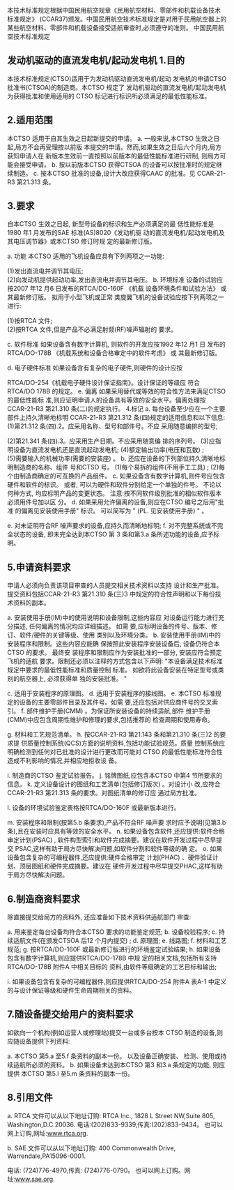 本技术标准规定根据中国民用航空规章《民用航空材料、零部件和机载设备技术
标准规定》
(CCAR37)颁发。中国民用航空技术标准规定是对用于民用航空器上的
某些航空材料、零部件和机载设备接受适航审查时,必须遵守的准则。 
中国民用航空技术标准规定 
 

## 发动机驱动的直流发电机/起动发电机 1.目的

本技术标准规定(CTSO)适用于为发动机驱动直流发电机/起动
发电机的申请CTSO 批准书(CTSOA)的制造商。本CTSO 规定了
发动机驱动的直流发电机/起动发电机为获得批准和使用适用的
CTSO 标记进行标识所必须满足的最低性能标准。 

## 2.适用范围

本CTSO 适用于自其生效之日起新提交的申请。 
a. 一般来说,本CTSO 生效之日起,局方不会再受理按以前版
本提交的申请。然而,如果生效之日后六个月内,局方获知申请人在 新版本生效前一直按照以前版本的最低性能标准进行研制,
则局方可
能会接受申请。 
b. 按以前版本CTSO 获得CTSOA 的设备可以按批准时的规定继
续制造。 
c. 按本CTSO 批准的设备,设计大改应获得CAAC 的批准。见
CCAR-21-R3 第21.313 条。

## 3.要求

自本CTSO 生效之日起,
新型号设备的标识和生产必须满足的最
低性能标准是1980 年1 月发布的SAE 标准(AS)8020《发动机驱
动的直流发电机/起动发电机及其电压调节器》或本CTSO 修订时规
定的最新修订版。 

a. 功能 
本CTSO 适用的飞机设备应具有下列两项之一功能: 

(1)发出直流电并调节其电压;  
(2)向发动机提供起动功率,发出直流电并调节其电压。 
b. 环境标准 
设备的试验应按2007 年12 月6 日发布的RTCA/DO-160F
《机载
设备环境条件和试验方法》
或其最新修订版。
拟用于小型飞机或正常
类旋翼飞机的设备试验应按下列两项之一进行: 

(1)按RTCA 文件;  
(2)按RTCA 文件,但是产品不必满足射频(RF)噪声辐射的
要求。 

c. 软件标准 
如果设备含有数字计算机,
则软件的开发应按1992 年12 月1 日
发布的RTCA/DO-178B
《机载系统和设备合格审定中的软件考虑》
或
其最新修订版。 

d. 电子硬件标准 
如果设备含有复杂的电子硬件,则硬件的设计应按
 
RTCA/DO-254《机载电子硬件设计保证指南》。设计保证的等级应
符合RTCA/DO 178B 的规定。 
e. 偏离 
如果采用替代或等效的符合性方法来满足CTSO 的最低性能标
准,则应证明申请人的设备具有等效的安全水平。偏离处理按
CCAR-21-R3 第21.310 条(二)的规定执行。 
4.标记 
a. 每台设备至少应在一个主要部件上持久清晰地标明
CCAR-21-R3 第21.312 条(四)规定的适用信息和以下信息: 
(1)第21.312 条(四).2。应采用名称、型号和部件号。不应
采用随意编排的型号;  

(2)第21.341 条(四).3。应采用生产日期。不应采用随意编
排的序列号。 
(3)应指明设备为直流发电机还是直流起动发电机; 
(4)额定输出功率(电压和瓦数)
;  
(5)需要输入的机械功率(需要的安装座)
。 
b. 还应在设备的下列部位持久清晰地标明制造商的名称、组件
号和CTSO 号。 
(1)每个易拆的组件(不用手工工具)
; 
(2)每个由制造商确定的可互换的产品组件。 c. 如果设备含有数字计算机,则件号应包含硬件和软件的标识。
或者,
可以为硬件和软件分别给定一个单独的件号。
不论以何种方式,
均应标明产品的变更状态。 
注意:按不同软件级别批准的相似软件版本必须用件号加以区
分。 
d. 如果采用允许偏离的设备,则应在CTSO 编号之后用"批准
的偏离见安装使用手册"
标识。
可以简写为
"
(PL. 见安装使用手册)
"
。
 
e. 对未证明符合RF 噪声要求的设备,应持久而清晰地标明; 
f. 对不完整系统或不完全状态的设备,
即未完全达到本CTSO 第
3 条和第3.a 条所述功能的设备,应予标明。 

## 5.申请资料要求

申请人必须向负责该项目审查的人员提交相关技术资料以支持
设计和生产批准。提交资料包括CCAR-21-R3 第21.310 条(三)3
中规定的符合性声明和以下每份技术资料的副本。 

a. 安装使用手册(IM)中的使用说明和设备限制,这些内容应
对设备运行能力进行充分描述,
任何偏离的情况均应详细描述。
如需
要,应标明设备的件号、版本、修订、软件/硬件的关键等级、使用 类别以及环境分类。 
b. 安装使用手册(IM)中的安装程序和限制。这些内容应能确
保按照此安装程序安装设备后,
设备仍符合本CTSO 的要求。
最终安
装程序和限制应作为安装批准的一部分,
安装应符合预定飞机的适航
要求。限制还必须以注释的方式包含以下声明: 
"本设备满足技术标准规定中要求的最低性能标准和质量控制
标准。
如欲将此设备安装在特定型号或类别的航空器上,
必须获得单
独的安装批准。
" 

c. 适用于安装程序的原理图。 
d. 适用于安装程序的接线图。 
e. 本CTSO 标准规定的设备的主要零部件目录及其件号。如需
要,还应包括对供应商件号的交叉索引。 
f. 部件维护手册(CMM)
。为保证所安装设备的持续适航,部件
维护手册(CMM)中应包含周期性维护和修理的要求,包括推荐的 检查周期和使用寿命。 

g. 材料和工艺规范清单。 
h. 按CCAR-21-R3 第21.143 条和第21.310 条(三)2 的要求提
供质量控制系统(QCS)方面的说明资料,包括功能试验规范。质量
控制系统应明确检测到任何对已批准的设计进行更改而可能对
CTSO 的最低性能标准符合性造成不利影响的情况,并相应地拒收设 备。 

i. 制造商的CTSO 鉴定试验报告。 
j. 铭牌图纸,应包含本CTSO 中第4 节所要求的信息。 
k. 定义设备设计的图纸和工艺清单(包括修订版次)
。对设计小
改,应符合CCAR-21-R3 第21.313 条的要求。对图纸清单的修订应
通过局方批准。 

l. 设备的环境试验鉴定表格按RTCA/DO-160F 或最新版本进行。
 
m. 安装程序和限制(按第5.b 条要求),产品不符合RF 噪声要
求时应予说明(见第3.b 条),且在安装时应具有等效的安全水平。 
n. 如果设备包含软件,还应提供:软件合格审定计划(PSAC)
,
软件构型索引和软件完成摘要。建议在软件开发过程中尽早提交
PSAC,这样有助于局方尽快解决问题,如软件分割和软件等级的确
定。 
o. 如果设备包含复杂的可编程器件,还应提供:硬件合格审定
计划(PHAC)
、硬件验证计划、顶层图纸和硬件完成摘要。建议在
硬件开发过程中尽早提交PHAC,这样有助于局方尽快解决问题。 

## 6.制造商资料要求

除直接提交给局方的资料外,
还应准备如下技术资料供适航部门
审查: 

a. 用来鉴定每台设备均符合本CTSO 要求的功能鉴定规范; 
b. 设备校验程序; 
c. 持续适航文件(在颁发CTSOA 后12 个月内提交)
; 
d. 原理图; 
e. 线路图; 
f. 材料和工艺规范; g. 按RTCA/DO-160F 或最新修订版进行的环境鉴定试验结果; 
h. 如果设备包含有数字计算机,则应提供RTCA/DO-178B 中规
定的相关文档,包括所有支持RTCA/DO-178B 附件A 中相关目标的
资料,由软件等级确定的工艺目标和输出; 

i. 如果设备包含有复杂的可编程器件,则应提供RTCA/DO-254
附件A 表A-1 中定义的与设计保证等级和硬件生命周期相关的资料。
 

## 7.随设备提交给用户的资料要求

如欲向一个机构(例如运营人或修理站)提交一台或多台按本
CTSO 制造的设备,则应随设备提供下列资料: 

a. 本CTSO 第5.a 至5.f 条资料的副本一份。
以及设备正确安装、
检测、使用或持续适航所必须的资料。 
b. 如果设备未达到本CTSO 第3 和3.a 条规定的功能,
则应提供
本CTSO 第5.l 至5.m 条资料的副本一份。 

## 8.引用文件

a. RTCA 文件可以从以下地址订购: 
RTCA Inc., 1828 L Street NW,Suite 805, Washington,D.C.20036. 电话:(202)833-9339,传真:(202)833-9434。 
也可以网上订购,网址:www.rtca.org. 

b. SAE 文件可以从以下地址订购: 
400 Commonwealth Drive, Warrendale,PA15096-0001. 

电话: (724)776-4970,传真: (724)776-0790。 
也可以网上订购。网址:www.sae.org. 
